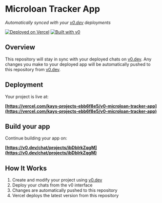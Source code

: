 # Microloan Tracker App

*Automatically synced with your [v0.dev](https://v0.dev) deployments*

[![Deployed on Vercel](https://img.shields.io/badge/Deployed%20on-Vercel-black?style=for-the-badge&logo=vercel)](https://vercel.com/kays-projects-ebb6f8e5/v0-microloan-tracker-app)
[![Built with v0](https://img.shields.io/badge/Built%20with-v0.dev-black?style=for-the-badge)](https://v0.dev/chat/projects/ibDbIrkZqgM)

## Overview

This repository will stay in sync with your deployed chats on [v0.dev](https://v0.dev).
Any changes you make to your deployed app will be automatically pushed to this repository from [v0.dev](https://v0.dev).

## Deployment

Your project is live at:

**[https://vercel.com/kays-projects-ebb6f8e5/v0-microloan-tracker-app](https://vercel.com/kays-projects-ebb6f8e5/v0-microloan-tracker-app)**

## Build your app

Continue building your app on:

**[https://v0.dev/chat/projects/ibDbIrkZqgM](https://v0.dev/chat/projects/ibDbIrkZqgM)**

## How It Works

1. Create and modify your project using [v0.dev](https://v0.dev)
2. Deploy your chats from the v0 interface
3. Changes are automatically pushed to this repository
4. Vercel deploys the latest version from this repository